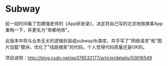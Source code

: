 # Subway

前一段时间看了包建强老师的《App研发录》，决定将自己写的北京地铁换乘App重构一下，并更名为"帝都地铁"。

此版本中将与业务无关的逻辑封装成subwaylib类库，并手写了"网络请求"和"图片加载"模块，优化了"线路搜索"的代码，个人觉得代码质量还是OK的。

项目说明：http://blog.csdn.net/qq378532177/article/details/50616549
